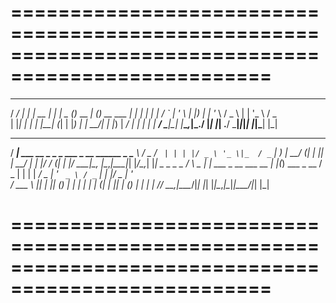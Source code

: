 ====================================================================================================
====================================================================================================
  ____ _   _          _       ____  _            _ _
 / ___/ | | |    __ _| |__   |  _ \(_)_ __   ___| (_)_ __   ___
| |  _| | | |   / _` | '_ \  | |_) | | '_ \ / _ \ | | '_ \ / _ \
| |_| | | | |__| (_| | |_) | |  __/| | |_) |  __/ | | | | |  __/
 \____|_| |_____\__,_|_.__/  |_|   |_| .__/ \___|_|_|_| |_|\___|
                                     |_|

 ____
/ ___|  ___  __ _ _   _  ___ _ __  ______ _
\___ \ / _ \/ _` | | | |/ _ \ '_ \|_  / _` |
 ___) |  __/ (_| | |_| |  __/ | | |/ / (_| |
|____/ \___|\__, |\__,_|\___|_| |_/___\__,_|
               |_|
    _         _                        _   _
   / \  _   _| |_ ___  _ __ ___   __ _| |_(_) ___  _ __
  / _ \| | | | __/ _ \| '_ ` _ \ / _` | __| |/ _ \| '_ \
 / ___ \ |_| | || (_) | | | | | | (_| | |_| | (_) | | | |
/_/   \_\__,_|\__\___/|_| |_| |_|\__,_|\__|_|\___/|_| |_|

====================================================================================================
====================================================================================================
